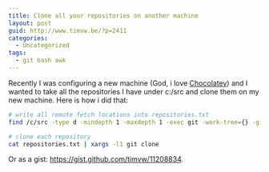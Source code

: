 ```yaml
---
title: Clone all your repositories on another machine
layout: post
guid: http://www.timvw.be/?p=2411
categories:
  - Uncategorized
tags:
  - git bash awk
---
```

Recently I was configuring a new machine (God, i love [Chocolatey](https://chocolatey.org/)) and I wanted to take all the repositories I have under c:/src and clone them on my new machine. Here is how i did that:

```bash
# write all remote fetch locations into repositories.txt  
find /c/src -type d -mindepth 1 -maxdepth 1 -exec git -work-tree={} -git-dir={}/.git remote -v \; | grep fetch | awk '{print $2}' > repositories.txt

# clone each repository  
cat repositories.txt | xargs -l1 git clone
```

Or as a gist: <https://gist.github.com/timvw/11208834>.